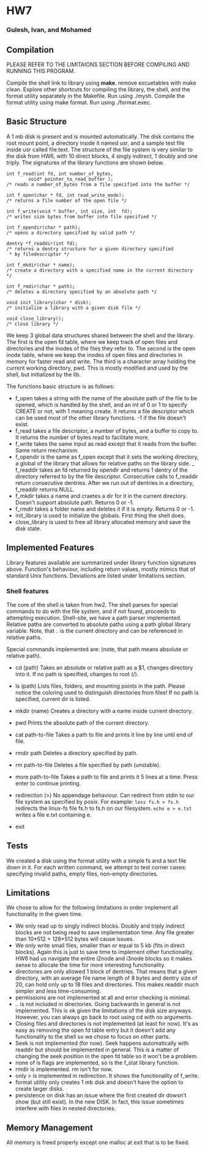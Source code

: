 # HW7

### Gulesh, Ivan, and Mohamed

## Compilation

PLEASE REFER TO THE LIMITAIONS SECTION BEFORE COMPILING AND RUNNING THIS PROGRAM.

Compile the shell link to library using **make**. remove excuetables
with make clean.  Explore other shortcuts for compiling the library, the
shell, and the format utility separately in the Makefile. Run using
./mysh. Compile the format utility using make format.  Run using
./format.exec.


## Basic Structure

A 1 mb disk is present and is mounted automatically. The disk contains
the root mount point, a directory inside it named usr, and a sample test
file inside usr called file.text.  The structure of the file system is
very similar to the disk from HW6, with 10 direct blocks, 4 singly
indirect, 1 doubly and one triply. The signatures of the library
functions are shown below.


```
int f_read(int fd, int number_of_bytes, 
		void* pointer_to_read_buffer );
/* reads a number_of_bytes from a file specified into the buffer */

int f_open(char * fd, int read_write_mode);
/* returns a file number of the open file */

int f_write(void * buffer, int size, int  fd);
/* writes size bytes from buffer into file specified */

int f_opendir(char * path);
/* opens a directory specified by valid path */

dentry *f_readdir(int fd);
/* returns a dentry structure for a given directory specified
 * by filedescriptor */

int f_mkdir(char * name);
/* create a directory with a specified name in the current directory */

int f_rmdir(char * path);
/* deletes a directory specified by an absolute path */

void init_library(char * disk);
/* initialize a library with a given disk file */

void close_library();
/* close library */

```


We keep 3 global data structures shared between the shell and the
library. The first is the open fd table, where we keep track of 
open files and directories and the inodes of the files they refer to.
The second is the open inode table, where we keep the inodes of open 
files and directories in memory for faster read and write. The third 
is a character array holding the current working directory, pwd. This 
is mostly modified and used by the shell, but initialized by the lib.

The functions basic structure is as follows:
- f\_open takes a string with the name of the absolute path of the file to be opened, 
which is handled by the shell, and an int of 0 or 1 to specify CREATE or not, with 1 
meaning create. It returns a file descriptor which can be used most of the other 
library functions. -1 if the file doesn't exist. 
- f\_read takes a file descriptor, a number of bytes, and a buffer to copy to. It returns 
the number of bytes read to facilitate more.
- f\_write takes the same input as read except that it reads from the buffer. Same return 
mechanism.
- f\_opendir is the same as f\_open except that it sets the working directory, a global of 
the library that allows for relative paths on the library side.
_ f\_readdir takes an fd returned by opendir and returns 1 dentry of the directory referred to 
by the file descriptor. Consecutive calls to f\_readdir return consecutive dentries. After 
we run out of dentries in a directory, f\_readdir returns NULL. 
- f\_mkdir takes a name and craetes a dir for it in the current directory. Doesn't support 
absolute path. Returns 0 or -1.
- f\_rmdir takes a folder name and deletes it if it is empty. Returns 0 or -1.
- init\_library is used to initialize the globals. First thing the shell does.
- close\_library is used to free all library allocated memory and save the disk state.

## Implemented Features

Library features available are summarized under library function
signatures above.
Function's behaviour, including return values, mostly mimics that of 
standard Unix functions.
Deviations are listed under limitations section.

### Shell features

The core of the shell is taken from hw2.
The shell parses for special commands to do with the file system, and if
not found, proceeds to attempting execution.
Shell-site, we have a path parser implemented.
Relative paths are converted to absolute paths using a path global
library variable.
Note, that `.` is the current directory and can be referenced in
relative paths.

Special commands implemented are:
(note, that path means absolute or relative path).

- cd (path)
Takes an absolute or relative path as a $1, changes directory into it.
If no path is specified, changes to root (/).

- ls (path)
Lists files, folders, and mounting points in the path.
Please notice the coloring used to distinguish directories from files!
If no path is specified, current dir is listed.

- mkdir (name)
Creates a directory with a name inside current directory.

- pwd
Prints the absolute path of the current directory.

- cat path-to-file
Takes a path to file and prints it line by line until end of file.

- rmdir path
Deletes a directory specified by path.

- rm path-to-file
Deletes a file specified by path (unstable).

- more path-to-file
Takes a path to file and prints it 5 lines at a time.
Press enter to continue printing.

- redirection (>)
No appendage behaviour.
Can redirect from stdin to our file system as specified by posix.
For example: 
`less fs.h > fs.h` redirects the linux-fs file fs.h to fs.h on our
filesystem.
`echo e > e.txt` writes a file e.txt containing e.

- exit

## Tests

We created a disk using the format utility with a simple fs and a text
file down in it.
For each written command, we attempt to test corner cases: specifying
invalid paths, empty files, non-empty directories.



## Limitations

We chose to allow for the following limitations in order implement all functionality in the given time.

- We only read up to singly indirect blocks. Doubly and triply indirect blocks are not being 
read to save implementation time. Any file greater than 10\*512 + 128\*512 bytes will cause issues. 
- We only write small files, smaller than or equal to 5 kb (fits in direct blocks). Again this is 
just to save time to implement other functionality. HW6 had us navigate the entire i2node and i3node 
blocks so it makes sense to allocate the time for more interesting functionality.
- directories are only allowed 1 block of dentries. That means that a given directory, with an average 
file name length of 8 bytes and dentry size of 20, can hold only up to 18 files and directories. This 
makes readdir much simpler and less time-consuming.
- permissions are not implemented at all and error checking is minimal.
- .. is not included in directories. Going backwards in general is not implemented. This is ok 
given the limitations of the disk size anyways. However, you can always go back to root using cd with no arguments.
- Closing files and directories is not implemented (at least for now). It's as easy as removing the open fd table entry but it doesn't add any functionality to the shell so we chose to focus on other parts.
- Seek is not implemented (for now). Seek happens automatically with readdir but should be implemented in general. 
This is a matter of changing the seek position in the open fd table so it won't be a problem.
- none of ls flags are implemented, so is the f\_stat library function.
- rmdir is implemented. rm isn't for now.
- only > is implemented in redirection. It shows the functionality of f\_write.
- format utility only creates 1 mb disk and doesn't have the option to create larger disks.
- persistence on disk has an issue where the first created dir dowsn't show (but still exist). In the new DISK. In fact, this issue sometimes interfere with files in nested directories.

## Memory Management

All memory is freed properly except one malloc at exit that is to be fixed.

